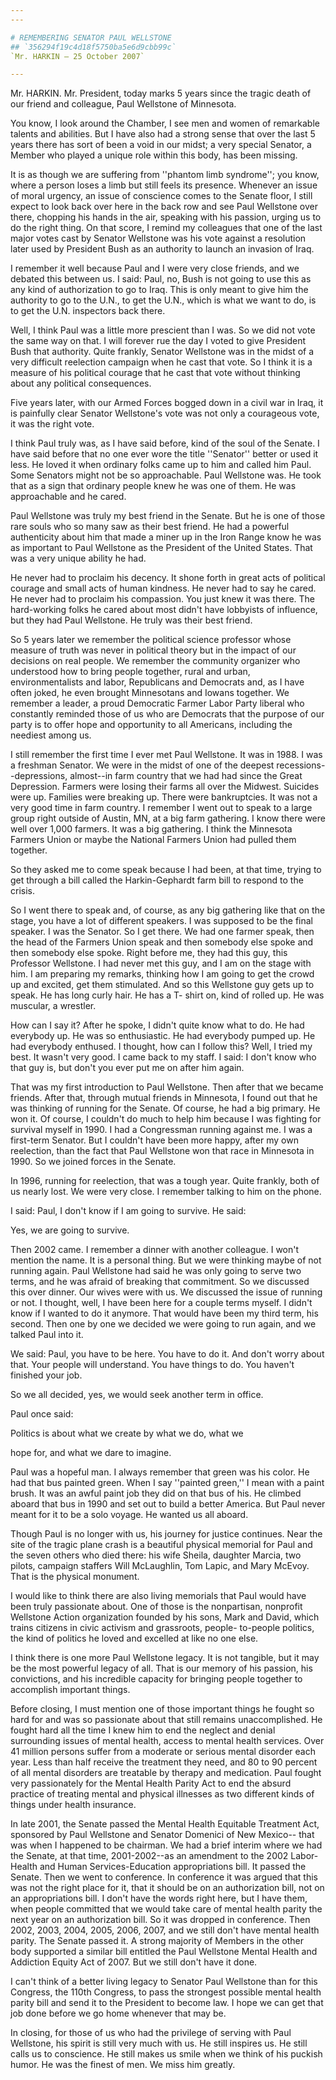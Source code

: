 ```yaml
---
---

# REMEMBERING SENATOR PAUL WELLSTONE
## `356294f19c4d18f5750ba5e6d9cbb99c`
`Mr. HARKIN — 25 October 2007`

---
```



Mr. HARKIN. Mr. President, today marks 5 years since the tragic death 
of our friend and colleague, Paul Wellstone of Minnesota.

You know, I look around the Chamber, I see men and women of 
remarkable talents and abilities. But I have also had a strong sense 
that over the last 5 years there has sort of been a void in our midst; 
a very special Senator, a Member who played a unique role within this 
body, has been missing.

It is as though we are suffering from ''phantom limb syndrome''; you 
know, where a person loses a limb but still feels its presence. 
Whenever an issue of moral urgency, an issue of conscience comes to the 
Senate floor, I still expect to look back over here in the back row and 
see Paul Wellstone over there, chopping his hands in the air, speaking 
with his passion, urging us to do the right thing. On that score, I 
remind my colleagues that one of the last major votes cast by Senator 
Wellstone was his vote against a resolution later used by President 
Bush as an authority to launch an invasion of Iraq.

I remember it well because Paul and I were very close friends, and we 
debated this between us. I said: Paul, no, Bush is not going to use 
this as any kind of authorization to go to Iraq. This is only meant to 
give him the authority to go to the U.N., to get the U.N., which is 
what we want to do, is to get the U.N. inspectors back there.

Well, I think Paul was a little more prescient than I was. So we did 
not vote the same way on that. I will forever rue the day I voted to 
give President Bush that authority. Quite frankly, Senator Wellstone 
was in the midst of a very difficult reelection campaign when he cast 
that vote. So I think it is a measure of his political courage that he 
cast that vote without thinking about any political consequences.

Five years later, with our Armed Forces bogged down in a civil war in 
Iraq, it is painfully clear Senator Wellstone's vote was not only a 
courageous vote, it was the right vote.

I think Paul truly was, as I have said before, kind of the soul of 
the Senate. I have said before that no one ever wore the title 
''Senator'' better or used it less. He loved it when ordinary folks 
came up to him and called him Paul. Some Senators might not be so 
approachable. Paul Wellstone was. He took that as a sign that ordinary 
people knew he was one of them. He was approachable and he cared.

Paul Wellstone was truly my best friend in the Senate. But he is one 
of those rare souls who so many saw as their best friend. He had a 
powerful authenticity about him that made a miner up in the Iron Range 
know he was as important to Paul Wellstone as the President of the 
United States. That was a very unique ability he had.

He never had to proclaim his decency. It shone forth in great acts of 
political courage and small acts of human kindness. He never had to say 
he cared. He never had to proclaim his compassion. You just knew it was 
there. The hard-working folks he cared about most didn't have lobbyists 
of influence, but they had Paul Wellstone. He truly was their best 
friend.

So 5 years later we remember the political science professor whose 
measure of truth was never in political theory but in the impact of our 
decisions on real people. We remember the community organizer who 
understood how to bring people together, rural and urban, 
environmentalists and labor, Republicans and Democrats and, as I have 
often joked, he even brought Minnesotans and Iowans together. We 
remember a leader, a proud Democratic Farmer Labor Party liberal who 
constantly reminded those of us who are Democrats that the purpose of 
our party is to offer hope and opportunity to all Americans, including 
the neediest among us.

I still remember the first time I ever met Paul Wellstone. It was in 
1988. I was a freshman Senator. We were in the midst of one of the 
deepest recessions--depressions, almost--in farm country that we had 
had since the Great Depression. Farmers were losing their farms all 
over the Midwest. Suicides were up. Families were breaking up. There 
were bankruptcies. It was not a very good time in farm country. I 
remember I went out to speak to a large group right outside of Austin, 
MN, at a big farm gathering. I know there were well over 1,000 farmers. 
It was a big gathering. I think the Minnesota Farmers Union or maybe 
the National Farmers Union had pulled them together.

So they asked me to come speak because I had been, at that time, 
trying to get through a bill called the Harkin-Gephardt farm bill to 
respond to the crisis.

So I went there to speak and, of course, as any big gathering like 
that on the stage, you have a lot of different speakers. I was supposed 
to be the final speaker. I was the Senator. So I get there. We had one 
farmer speak, then the head of the Farmers Union speak and then 
somebody else spoke and then somebody else spoke. Right before me, they 
had this guy, this Professor Wellstone. I had never met this guy, and I 
am on the stage with him. I am preparing my remarks, thinking how I am 
going to get the crowd up and excited, get them stimulated. And so this 
Wellstone guy gets up to speak. He has long curly hair. He has a T-
shirt on, kind of rolled up. He was muscular, a wrestler.

How can I say it? After he spoke, I didn't quite know what to do. He 
had everybody up. He was so enthusiastic. He had everybody pumped up. 
He had everybody enthused. I thought, how can I follow this? Well, I 
tried my best. It wasn't very good. I came back to my staff. I said: I 
don't know who that guy is, but don't you ever put me on after him 
again.

That was my first introduction to Paul Wellstone. Then after that we 
became friends. After that, through mutual friends in Minnesota, I 
found out that he was thinking of running for the Senate. Of course, he 
had a big primary. He won it. Of course, I couldn't do much to help him 
because I was fighting for survival myself in 1990. I had a Congressman 
running against me. I was a first-term Senator. But I couldn't have 
been more happy, after my own reelection, than the fact that Paul 
Wellstone won that race in Minnesota in 1990. So we joined forces in 
the Senate.

In 1996, running for reelection, that was a tough year. Quite 
frankly, both of us nearly lost. We were very close. I remember talking 
to him on the phone.



I said: Paul, I don't know if I am going to survive. He said:

Yes, we are going to survive.

Then 2002 came. I remember a dinner with another colleague. I won't 
mention the name. It is a personal thing. But we were thinking maybe of 
not running again. Paul Wellstone had said he was only going to serve 
two terms, and he was afraid of breaking that commitment. So we 
discussed this over dinner. Our wives were with us. We discussed the 
issue of running or not. I thought, well, I have been here for a couple 
terms myself. I didn't know if I wanted to do it anymore. That would 
have been my third term, his second. Then one by one we decided we were 
going to run again, and we talked Paul into it.

We said: Paul, you have to be here. You have to do it. And don't 
worry about that. Your people will understand. You have things to do. 
You haven't finished your job.

So we all decided, yes, we would seek another term in office.

Paul once said:




 Politics is about what we create by what we do, what we 


 hope for, and what we dare to imagine.


Paul was a hopeful man. I always remember that green was his color. 
He had that bus painted green. When I say ''painted green,'' I mean 
with a paint brush. It was an awful paint job they did on that bus of 
his. He climbed aboard that bus in 1990 and set out to build a better 
America. But Paul never meant for it to be a solo voyage. He wanted us 
all aboard.

Though Paul is no longer with us, his journey for justice continues. 
Near the site of the tragic plane crash is a beautiful physical 
memorial for Paul and the seven others who died there: his wife Sheila, 
daughter Marcia, two pilots, campaign staffers Will McLaughlin, Tom 
Lapic, and Mary McEvoy. That is the physical monument.

I would like to think there are also living memorials that Paul would 
have been truly passionate about. One of those is the nonpartisan, 
nonprofit Wellstone Action organization founded by his sons, Mark and 
David, which trains citizens in civic activism and grassroots, people-
to-people politics, the kind of politics he loved and excelled at like 
no one else.

I think there is one more Paul Wellstone legacy. It is not tangible, 
but it may be the most powerful legacy of all. That is our memory of 
his passion, his convictions, and his incredible capacity for bringing 
people together to accomplish important things.

Before closing, I must mention one of those important things he 
fought so hard for and was so passionate about that still remains 
unaccomplished. He fought hard all the time I knew him to end the 
neglect and denial surrounding issues of mental health, access to 
mental health services. Over 41 million persons suffer from a moderate 
or serious mental disorder each year. Less than half receive the 
treatment they need, and 80 to 90 percent of all mental disorders are 
treatable by therapy and medication. Paul fought very passionately for 
the Mental Health Parity Act to end the absurd practice of treating 
mental and physical illnesses as two different kinds of things under 
health insurance.

In late 2001, the Senate passed the Mental Health Equitable Treatment 
Act, sponsored by Paul Wellstone and Senator Domenici of New Mexico--
that was when I happened to be chairman. We had a brief interim where 
we had the Senate, at that time, 2001-2002--as an amendment to the 2002 
Labor-Health and Human Services-Education appropriations bill. It 
passed the Senate. Then we went to conference. In conference it was 
argued that this was not the right place for it, that it should be on 
an authorization bill, not on an appropriations bill. I don't have the 
words right here, but I have them, when people committed that we would 
take care of mental health parity the next year on an authorization 
bill. So it was dropped in conference. Then 2002, 2003, 2004, 2005, 
2006, 2007, and we still don't have mental health parity. The Senate 
passed it. A strong majority of Members in the other body supported a 
similar bill entitled the Paul Wellstone Mental Health and Addiction 
Equity Act of 2007. But we still don't have it done.

I can't think of a better living legacy to Senator Paul Wellstone 
than for this Congress, the 110th Congress, to pass the strongest 
possible mental health parity bill and send it to the President to 
become law. I hope we can get that job done before we go home whenever 
that may be.

In closing, for those of us who had the privilege of serving with 
Paul Wellstone, his spirit is still very much with us. He still 
inspires us. He still calls us to conscience. He still makes us smile 
when we think of his puckish humor. He was the finest of men. We miss 
him greatly.